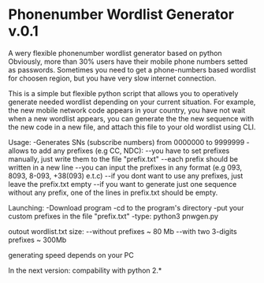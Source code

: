 # Phonenumber Wordlist Generator v.0.1

A wery flexible phonenumber wordlist generator based on python
Obviously, more than 30% users have their mobile phone numbers setted as passwords.
Sometimes you need to get a phone-numbers based wordlist for choosen region, but you have very slow internet connection.

This is a simple but flexible python script that allows you to operatively generate needed wordlist depending on your current situation.
For example, the new mobile network code appears in your country, you have not wait when a new wordlist appears, you can generate the the new sequence with the new code in a new file, and attach this file to your old wordlist using CLI.

Usage:
-Generates SNs (subscribe numbers) from 0000000 to 9999999 
-allows to add any prefixes (e.g CC, NDC):
    --you have to set prefixes manually, just write them to the file "prefix.txt"
    --each prefix should be written in a new line
    --you can input the prefixes in any format
                              (e.g 093, 8093, 8-093, +38(093) e.t.c)
    --if you dont want to use any prefixes, just leave the prefix.txt empty
    --if you want to generate just one sequence without any prefix, one of the lines in prefix.txt should be empty.	

Launching:
-Download program
-cd to the program's directory
-put your custom prefixes in the file "prefix.txt"
-type:
python3 pnwgen.py

outout wordlist.txt size:
--without prefixes ~ 80 Mb
--with two 3-digits prefixes ~ 300Mb

generating speed depends on your PC

In the next version:
compability with python 2.*

